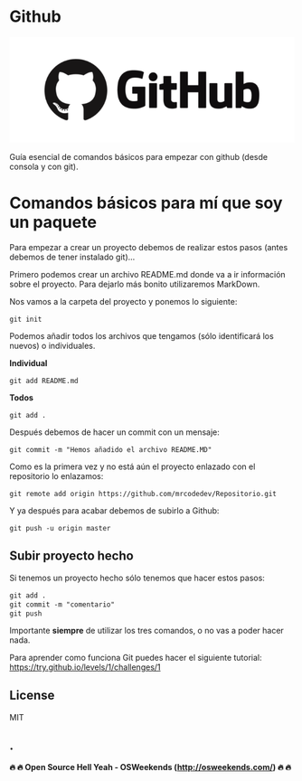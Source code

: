 # Github
![](https://github.com/mrcodedev/Recursos/blob/master/github/img/logogithub.png)

Guía esencial de comandos básicos para empezar con github (desde consola y con git).

# Comandos básicos para mí que soy un paquete
Para empezar a crear un proyecto debemos de realizar estos pasos (antes debemos de tener instalado git)...

Primero podemos crear un archivo README.md donde va a ir información sobre el proyecto. Para dejarlo más bonito utilizaremos MarkDown.

Nos vamos a la carpeta del proyecto y ponemos lo siguiente:
```
git init
```

Podemos añadir todos los archivos que tengamos (sólo identificará los nuevos) o individuales.

**Individual**
```
git add README.md
```

**Todos**
```
git add .
```

Después debemos de hacer un commit con un mensaje:

```
git commit -m "Hemos añadido el archivo README.MD"
```

Como es la primera vez y no está aún el proyecto enlazado con el repositorio lo enlazamos:

```
git remote add origin https://github.com/mrcodedev/Repositorio.git
```

Y ya después para acabar debemos de subirlo a Github:
```
git push -u origin master
```

## Subir proyecto hecho

Si tenemos un proyecto hecho sólo tenemos que hacer estos pasos:
```
git add .
git commit -m "comentario"
git push
```

Importante **siempre** de utilizar los tres comandos, o no vas a poder hacer nada.

Para aprender como funciona Git puedes hacer el siguiente tutorial: https://try.github.io/levels/1/challenges/1



License
----
MIT

.
----

**:fire: :fire: Open Source Hell Yeah - OSWeekends (http://osweekends.com/) :fire: :fire:**
